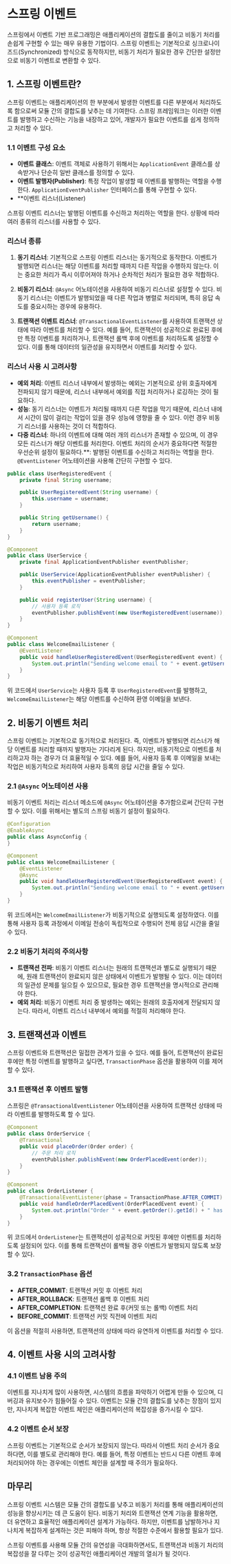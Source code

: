# 스프링 이벤트

스프링에서 이벤트 기반 프로그래밍은 애플리케이션의 결합도를 줄이고 비동기 처리를 손쉽게 구현할 수 있는 매우 유용한 기법이다. 스프링 이벤트는 기본적으로 싱크로나이즈드(Synchronized) 방식으로 동작하지만, 비동기 처리가 필요한 경우 간단한 설정만으로 비동기 이벤트로 변환할 수 있다. 

## 1. 스프링 이벤트란?

스프링 이벤트는 애플리케이션의 한 부분에서 발생한 이벤트를 다른 부분에서 처리하도록 함으로써 모듈 간의 결합도를 낮추는 데 기여한다. 스프링 프레임워크는 이러한 이벤트를 발행하고 수신하는 기능을 내장하고 있어, 개발자가 필요한 이벤트를 쉽게 정의하고 처리할 수 있다.

### 1.1 이벤트 구성 요소
- **이벤트 클래스**: 이벤트 객체로 사용하기 위해서는 `ApplicationEvent` 클래스를 상속받거나 단순히 일반 클래스를 정의할 수 있다.
- **이벤트 발행자(Publisher)**: 특정 작업이 발생할 때 이벤트를 발행하는 역할을 수행한다. `ApplicationEventPublisher` 인터페이스를 통해 구현할 수 있다.
- **이벤트 리스너(Listener)

스프링 이벤트 리스너는 발행된 이벤트를 수신하고 처리하는 역할을 한다. 상황에 따라 여러 종류의 리스너를 사용할 수 있다.

### 리스너 종류
1. **동기 리스너**: 기본적으로 스프링 이벤트 리스너는 동기적으로 동작한다. 이벤트가 발행되면 리스너는 해당 이벤트를 처리할 때까지 다른 작업을 수행하지 않는다. 이는 중요한 처리가 즉시 이루어져야 하거나 순차적인 처리가 필요한 경우 적합하다.

2. **비동기 리스너**: `@Async` 어노테이션을 사용하여 비동기 리스너로 설정할 수 있다. 비동기 리스너는 이벤트가 발행되었을 때 다른 작업과 병렬로 처리되며, 특히 응답 속도를 중요시하는 경우에 유용하다.

3. **트랜잭션 이벤트 리스너**: `@TransactionalEventListener`를 사용하여 트랜잭션 상태에 따라 이벤트를 처리할 수 있다. 예를 들어, 트랜잭션이 성공적으로 완료된 후에만 특정 이벤트를 처리하거나, 트랜잭션 롤백 후에 이벤트를 처리하도록 설정할 수 있다. 이를 통해 데이터의 일관성을 유지하면서 이벤트를 처리할 수 있다.

### 리스너 사용 시 고려사항
- **예외 처리**: 이벤트 리스너 내부에서 발생하는 예외는 기본적으로 상위 호출자에게 전파되지 않기 때문에, 리스너 내부에서 예외를 직접 처리하거나 로깅하는 것이 필요하다.
- **성능**: 동기 리스너는 이벤트가 처리될 때까지 다른 작업을 막기 때문에, 리스너 내에서 시간이 많이 걸리는 작업이 있을 경우 성능에 영향을 줄 수 있다. 이런 경우 비동기 리스너를 사용하는 것이 더 적합하다.
- **다중 리스너**: 하나의 이벤트에 대해 여러 개의 리스너가 존재할 수 있으며, 이 경우 모든 리스너가 해당 이벤트를 처리한다. 이벤트 처리의 순서가 중요하다면 적절한 우선순위 설정이 필요하다.**: 발행된 이벤트를 수신하고 처리하는 역할을 한다. `@EventListener` 어노테이션을 사용해 간단히 구현할 수 있다. 

```java
public class UserRegisteredEvent {
    private final String username;

    public UserRegisteredEvent(String username) {
        this.username = username;
    }

    public String getUsername() {
        return username;
    }
}

@Component
public class UserService {
    private final ApplicationEventPublisher eventPublisher;

    public UserService(ApplicationEventPublisher eventPublisher) {
        this.eventPublisher = eventPublisher;
    }

    public void registerUser(String username) {
        // 사용자 등록 로직
        eventPublisher.publishEvent(new UserRegisteredEvent(username));
    }
}

@Component
public class WelcomeEmailListener {
    @EventListener
    public void handleUserRegisteredEvent(UserRegisteredEvent event) {
        System.out.println("Sending welcome email to " + event.getUsername());
    }
}
```
위 코드에서 `UserService`는 사용자 등록 후 `UserRegisteredEvent`를 발행하고, `WelcomeEmailListener`는 해당 이벤트를 수신하여 환영 이메일을 보낸다.

## 2. 비동기 이벤트 처리

스프링 이벤트는 기본적으로 동기적으로 처리된다. 즉, 이벤트가 발행되면 리스너가 해당 이벤트를 처리할 때까지 발행자는 기다리게 된다. 하지만, 비동기적으로 이벤트를 처리하고자 하는 경우가 더 효율적일 수 있다. 예를 들어, 사용자 등록 후 이메일을 보내는 작업은 비동기적으로 처리하여 사용자 등록의 응답 시간을 줄일 수 있다.

### 2.1 `@Async` 어노테이션 사용
비동기 이벤트 처리는 리스너 메소드에 `@Async` 어노테이션을 추가함으로써 간단히 구현할 수 있다. 이를 위해서는 별도의 스프링 비동기 설정이 필요하다.

```java
@Configuration
@EnableAsync
public class AsyncConfig {
}

@Component
public class WelcomeEmailListener {
    @EventListener
    @Async
    public void handleUserRegisteredEvent(UserRegisteredEvent event) {
        System.out.println("Sending welcome email to " + event.getUsername());
    }
}
```
위 코드에서는 `WelcomeEmailListener`가 비동기적으로 실행되도록 설정하였다. 이를 통해 사용자 등록 과정에서 이메일 전송이 독립적으로 수행되어 전체 응답 시간을 줄일 수 있다.

### 2.2 비동기 처리의 주의사항
- **트랜잭션 전파**: 비동기 이벤트 리스너는 원래의 트랜잭션과 별도로 실행되기 때문에, 원래 트랜잭션이 완료되지 않은 상태에서 이벤트가 발행될 수 있다. 이는 데이터의 일관성 문제를 일으킬 수 있으므로, 필요한 경우 트랜잭션을 명시적으로 관리해야 한다.
- **예외 처리**: 비동기 이벤트 처리 중 발생하는 예외는 원래의 호출자에게 전달되지 않는다. 따라서, 이벤트 리스너 내부에서 예외를 적절히 처리해야 한다.

## 3. 트랜잭션과 이벤트

스프링 이벤트와 트랜잭션은 밀접한 관계가 있을 수 있다. 예를 들어, 트랜잭션이 완료된 후에만 특정 이벤트를 발행하고 싶다면, `TransactionPhase` 옵션을 활용하여 이를 제어할 수 있다.

### 3.1 트랜잭션 후 이벤트 발행
스프링은 `@TransactionalEventListener` 어노테이션을 사용하여 트랜잭션 상태에 따라 이벤트를 발행하도록 할 수 있다.

```java
@Component
public class OrderService {
    @Transactional
    public void placeOrder(Order order) {
        // 주문 처리 로직
        eventPublisher.publishEvent(new OrderPlacedEvent(order));
    }
}

@Component
public class OrderListener {
    @TransactionalEventListener(phase = TransactionPhase.AFTER_COMMIT)
    public void handleOrderPlacedEvent(OrderPlacedEvent event) {
        System.out.println("Order " + event.getOrder().getId() + " has been placed successfully.");
    }
}
```
위 코드에서 `OrderListener`는 트랜잭션이 성공적으로 커밋된 후에만 이벤트를 처리하도록 설정되어 있다. 이를 통해 트랜잭션이 롤백될 경우 이벤트가 발행되지 않도록 보장할 수 있다.

### 3.2 `TransactionPhase` 옵션
- **AFTER_COMMIT**: 트랜잭션 커밋 후 이벤트 처리
- **AFTER_ROLLBACK**: 트랜잭션 롤백 후 이벤트 처리
- **AFTER_COMPLETION**: 트랜잭션 완료 후(커밋 또는 롤백) 이벤트 처리
- **BEFORE_COMMIT**: 트랜잭션 커밋 직전에 이벤트 처리

이 옵션을 적절히 사용하면, 트랜잭션의 상태에 따라 유연하게 이벤트를 처리할 수 있다.

## 4. 이벤트 사용 시의 고려사항

### 4.1 이벤트 남용 주의
이벤트를 지나치게 많이 사용하면, 시스템의 흐름을 파악하기 어렵게 만들 수 있으며, 디버깅과 유지보수가 힘들어질 수 있다. 이벤트는 모듈 간의 결합도를 낮추는 장점이 있지만, 지나치게 복잡한 이벤트 체인은 애플리케이션의 복잡성을 증가시킬 수 있다.

### 4.2 이벤트 순서 보장
스프링 이벤트는 기본적으로 순서가 보장되지 않는다. 따라서 이벤트 처리 순서가 중요하다면, 이를 별도로 관리해야 한다. 예를 들어, 특정 이벤트는 반드시 다른 이벤트 후에 처리되어야 하는 경우에는 이벤트 체인을 설계할 때 주의가 필요하다.

## 마무리
스프링 이벤트 시스템은 모듈 간의 결합도를 낮추고 비동기 처리를 통해 애플리케이션의 성능을 향상시키는 데 큰 도움이 된다. 비동기 처리와 트랜잭션 연계 기능을 활용하면, 더 유연하고 효율적인 애플리케이션 설계가 가능하다. 하지만, 이벤트를 남발하거나 지나치게 복잡하게 설계하는 것은 피해야 하며, 항상 적절한 수준에서 활용할 필요가 있다.

스프링 이벤트를 사용해 모듈 간의 유연성을 극대화하면서도, 트랜잭션과 비동기 처리의 복잡성을 잘 다루는 것이 성공적인 애플리케이션 개발의 열쇠가 될 것이다.


